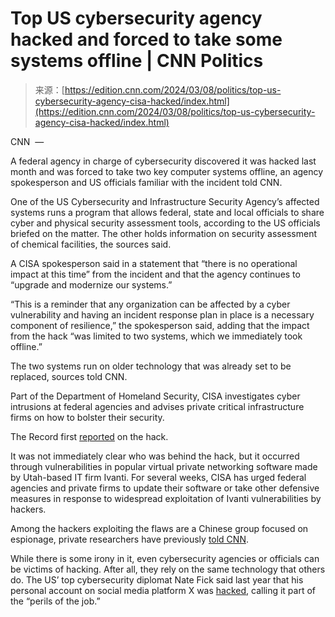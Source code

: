 <!--yml
category: 未分类
date: 2024-05-27 14:45:45
-->

# Top US cybersecurity agency hacked and forced to take some systems offline | CNN Politics

> 来源：[https://edition.cnn.com/2024/03/08/politics/top-us-cybersecurity-agency-cisa-hacked/index.html](https://edition.cnn.com/2024/03/08/politics/top-us-cybersecurity-agency-cisa-hacked/index.html)

CNN  — 

A federal agency in charge of cybersecurity discovered it was hacked last month and was forced to take two key computer systems offline, an agency spokesperson and US officials familiar with the incident told CNN.

One of the US Cybersecurity and Infrastructure Security Agency’s affected systems runs a program that allows federal, state and local officials to share cyber and physical security assessment tools, according to the US officials briefed on the matter. The other holds information on security assessment of chemical facilities, the sources said.

A CISA spokesperson said in a statement that “there is no operational impact at this time” from the incident and that the agency continues to “upgrade and modernize our systems.”

“This is a reminder that any organization can be affected by a cyber vulnerability and having an incident response plan in place is a necessary component of resilience,” the spokesperson said, adding that the impact from the hack “was limited to two systems, which we immediately took offline.”

The two systems run on older technology that was already set to be replaced, sources told CNN.

Part of the Department of Homeland Security, CISA investigates cyber intrusions at federal agencies and advises private critical infrastructure firms on how to bolster their security.

The Record first [reported](https://therecord.media/cisa-takes-two-systems-offline-following-ivanti-compromise) on the hack.

It was not immediately clear who was behind the hack, but it occurred through vulnerabilities in popular virtual private networking software made by Utah-based IT firm Ivanti. For several weeks, CISA has urged federal agencies and private firms to update their software or take other defensive measures in response to widespread exploitation of Ivanti vulnerabilities by hackers.

Among the hackers exploiting the flaws are a Chinese group focused on espionage, private researchers have previously [told CNN](https://www.cnn.com/2024/01/10/politics/chinese-hackers-research-organization/index.html).

While there is some irony in it, even cybersecurity agencies or officials can be victims of hacking. After all, they rely on the same technology that others do. The US’ top cybersecurity diplomat Nate Fick said last year that his personal account on social media platform X was [hacked](https://www.cnn.com/2023/02/05/politics/nate-fick-twitter-hack-cybersecurity/index.html), calling it part of the “perils of the job.”